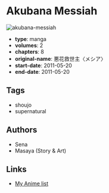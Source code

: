 # Akubana Messiah

![akubana-messiah](https://cdn.myanimelist.net/images/manga/1/131473.jpg)

-   **type**: manga
-   **volumes**: 2
-   **chapters**: 8
-   **original-name**: 悪花救世主〈メシア〉
-   **start-date**: 2011-05-20
-   **end-date**: 2011-05-20

## Tags

-   shoujo
-   supernatural

## Authors

-   Sena
-   Masaya (Story & Art)

## Links

-   [My Anime list](https://myanimelist.net/manga/39645/Akubana_Messiah)
